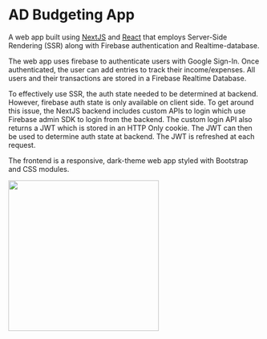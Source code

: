 # AD Budgeting App

A web app built using [NextJS](https://nextjs.org/) and [React](https://reactjs.org/) that employs Server-Side Rendering (SSR) along with Firebase authentication and Realtime-database.

The web app uses firebase to authenticate users with Google Sign-In. Once authenticated, the user can add entries to track their income/expenses.
All users and their transactions are stored in a Firebase Realtime Database.

To effectively use SSR, the auth state needed to be determined at backend. However, firebase auth state is only available on client side. To get around this issue, the NextJS backend includes custom APIs to login which use Firebase admin SDK to login from the backend. The custom login API also returns a JWT which is stored in an HTTP Only cookie. The JWT can then be used to determine auth state at backend. The JWT is refreshed at each request.

The frontend is a responsive, dark-theme web app styled with Bootstrap and CSS modules.

<img src="https://user-images.githubusercontent.com/75645547/148712232-63a6cb19-e5a0-4543-892f-157a2b03af54.png" width="300">

